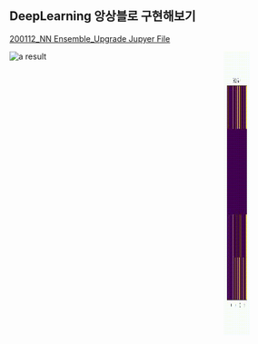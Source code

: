 ## DeepLearning 앙상블로 구현해보기

<a href="./Code/200112_NN Ensemble_Upgrade.ipynb">200112_NN Ensemble_Upgrade Jupyer File</a>
<br>

<div>
<div class="img1" style="float:left;width:50%">
  <div style="float:left;width:45%">
    <img src='./Result/a_result.gif' alt="a result" width="45%" height="500">
  </div>
</div>
<div class="img2" style="float:left;width:45%">
  <div style="float:right;width:45%">
    <img src='./Result/b_result.gif' alt="b result" width="45%" height="500">
  </div>
</div>
</div>
